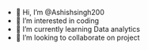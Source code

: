 - 👋 Hi, I’m @Ashishsingh200
- 👀 I’m interested in coding 
- 🌱 I’m currently learning Data analytics 
- 💞️ I’m looking to collaborate on project 


<!---
Ashishsingh200/Ashishsingh200 is a ✨ special ✨ repository because its `README.md` (this file) appears on your GitHub profile.
You can click the Preview link to take a look at your changes.
--->
